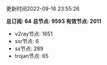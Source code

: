 更新时间2022-09-16 23:55:26

**总订阅: 64**
**总节点: 9593**
**有效节点: 2011**
- v2ray节点: 1651
- ssr节点: 6
- ss节点: 289
- trojan节点: 65
